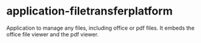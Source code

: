 application-filetransferplatform
================================

Application to manage any files, including office or pdf files. It embeds the office file viewer and the pdf viewer.
